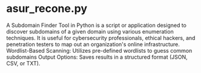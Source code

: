 # asur_recone.py
A Subdomain Finder Tool in Python is a script or application designed to discover subdomains of a given domain using various enumeration techniques. It is useful for cybersecurity professionals, ethical hackers, and penetration testers to map out an organization's online infrastructure.
Wordlist-Based Scanning: Utilizes pre-defined wordlists to guess common subdomains
Output Options: Saves results in a structured format (JSON, CSV, or TXT).
